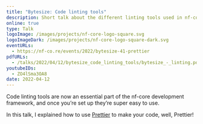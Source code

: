 ```yaml
---
title: "Bytesize: Code linting tools"
description: Short talk about the different linting tools used in nf-core
online: true
type: Talk
logoImage: /images/projects/nf-core-logo-square.svg
logoImageDark: /images/projects/nf-core-logo-square-dark.svg
eventURLs:
  - https://nf-co.re/events/2022/bytesize-41-prettier
pdfURLs:
  - /talks/2022/04/12/bytesize_code_linting_tools/bytesize_-_linting.pdf
youtubeIDs:
  - ZO4lSma3OA8
date: 2022-04-12
---
```


Code linting tools are now an essential part of the nf-core development framework,
and once you’re set up they’re super easy to use.

In this talk, I explained how to use [Prettier](https://prettier.io/) to make your code, well, Prettier!
